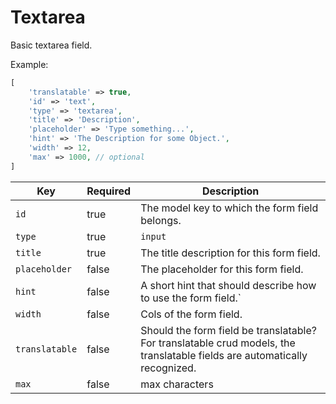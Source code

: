 # Textarea

Basic textarea field.

Example:

```php
[
    'translatable' => true,
    'id' => 'text',
    'type' => 'textarea',
    'title' => 'Description',
    'placeholder' => 'Type something...',
    'hint' => 'The Description for some Object.',
    'width' => 12,
    'max' => 1000, // optional
]
```

| Key            | Required | Description                                                                                                                |
| -------------- | -------- | -------------------------------------------------------------------------------------------------------------------------- |
| `id`           | true     | The model key to which the form field belongs.                                                                             |
| `type`         | true     | `input`                                                                                                                    |
| `title`        | true     | The title description for this form field.                                                                                 |
| `placeholder`  | false    | The placeholder for this form field.                                                                                       |
| `hint`         | false    | A short hint that should describe how to use the form field.`                                                              |
| `width`        | false    | Cols of the form field.                                                                                                    |
| `translatable` | false    | Should the form field be translatable? For translatable crud models, the translatable fields are automatically recognized. |
| `max`          | false    | max characters                                                                                                             |
